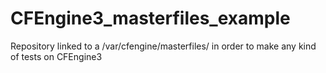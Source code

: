 CFEngine3_masterfiles_example
=============================

Repository linked to a /var/cfengine/masterfiles/ in order to make any kind of tests on CFEngine3